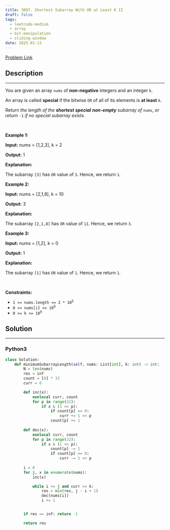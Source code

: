 ```yaml
---
title: 3097. Shortest Subarray With OR at Least K II
draft: false
tags: 
  - leetcode-medium
  - array
  - bit-manipulation
  - sliding-window
date: 2025-01-13
---
```


[Problem Link](https://leetcode.com/problems/shortest-subarray-with-or-at-least-k-ii/)

## Description

---
<p>You are given an array <code>nums</code> of <strong>non-negative</strong> integers and an integer <code>k</code>.</p>

<p>An array is called <strong>special</strong> if the bitwise <code>OR</code> of all of its elements is <strong>at least</strong> <code>k</code>.</p>

<p>Return <em>the length of the <strong>shortest</strong> <strong>special</strong> <strong>non-empty</strong> <span data-keyword="subarray-nonempty">subarray</span> of</em> <code>nums</code>, <em>or return</em> <code>-1</code> <em>if no special subarray exists</em>.</p>

<p>&nbsp;</p>
<p><strong class="example">Example 1:</strong></p>

<div class="example-block">
<p><strong>Input:</strong> <span class="example-io">nums = [1,2,3], k = 2</span></p>

<p><strong>Output:</strong> <span class="example-io">1</span></p>

<p><strong>Explanation:</strong></p>

<p>The subarray <code>[3]</code> has <code>OR</code> value of <code>3</code>. Hence, we return <code>1</code>.</p>
</div>

<p><strong class="example">Example 2:</strong></p>

<div class="example-block">
<p><strong>Input:</strong> <span class="example-io">nums = [2,1,8], k = 10</span></p>

<p><strong>Output:</strong> <span class="example-io">3</span></p>

<p><strong>Explanation:</strong></p>

<p>The subarray <code>[2,1,8]</code> has <code>OR</code> value of <code>11</code>. Hence, we return <code>3</code>.</p>
</div>

<p><strong class="example">Example 3:</strong></p>

<div class="example-block">
<p><strong>Input:</strong> <span class="example-io">nums = [1,2], k = 0</span></p>

<p><strong>Output:</strong> <span class="example-io">1</span></p>

<p><strong>Explanation:</strong></p>

<p>The subarray <code>[1]</code> has <code>OR</code> value of <code>1</code>. Hence, we return <code>1</code>.</p>
</div>

<p>&nbsp;</p>
<p><strong>Constraints:</strong></p>

<ul>
	<li><code>1 &lt;= nums.length &lt;= 2 * 10<sup>5</sup></code></li>
	<li><code>0 &lt;= nums[i] &lt;= 10<sup>9</sup></code></li>
	<li><code>0 &lt;= k &lt;= 10<sup>9</sup></code></li>
</ul>


## Solution

---
### Python3
``` py title='shortest-subarray-with-or-at-least-k-ii'
class Solution:
    def minimumSubarrayLength(self, nums: List[int], k: int) -> int:
        N = len(nums)
        res = inf
        count = [0] * 32
        curr = 0

        def inc(x):
            nonlocal curr, count
            for p in range(32):
                if x & (1 << p):
                    if count[p] == 0:
                        curr += 1 << p
                    count[p] += 1
        
        def dec(x):
            nonlocal curr, count
            for p in range(32):
                if x & (1 << p):
                    count[p] -= 1
                    if count[p] == 0:
                        curr -= 1 << p
        
        i = 0
        for j, x in enumerate(nums):
            inc(x)

            while i <= j and curr >= k:
                res = min(res, j - i + 1)
                dec(nums[i])
                i += 1


        if res == inf: return -1

        return res
```

